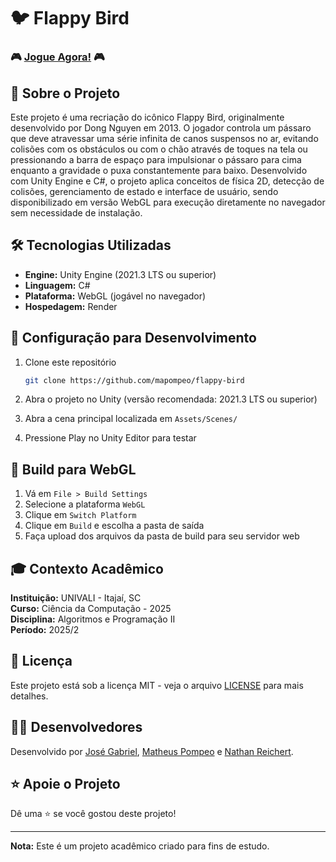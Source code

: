 # 🐦 Flappy Bird

### 🎮 [Jogue Agora!](https://i.pinimg.com/236x/2f/c5/42/2fc5429cc937124e13e1b4ff059bc1c5.jpg) 🎮

## 📖 Sobre o Projeto

Este projeto é uma recriação do icônico Flappy Bird, originalmente desenvolvido por Dong Nguyen em 2013. O jogador controla um pássaro que deve atravessar uma série infinita de canos suspensos no ar, evitando colisões com os obstáculos ou com o chão através de toques na tela ou pressionando a barra de espaço para impulsionar o pássaro para cima enquanto a gravidade o puxa constantemente para baixo. Desenvolvido com Unity Engine e C#, o projeto aplica conceitos de física 2D, detecção de colisões, gerenciamento de estado e interface de usuário, sendo disponibilizado em versão WebGL para execução diretamente no navegador sem necessidade de instalação.

## 🛠️ Tecnologias Utilizadas

- **Engine:** Unity Engine (2021.3 LTS ou superior)
- **Linguagem:** C#
- **Plataforma:** WebGL (jogável no navegador)
- **Hospedagem:** Render

## 🔧 Configuração para Desenvolvimento

1. Clone este repositório
   ```bash
   git clone https://github.com/mapompeo/flappy-bird
   ```

2. Abra o projeto no Unity (versão recomendada: 2021.3 LTS ou superior)

3. Abra a cena principal localizada em `Assets/Scenes/`

4. Pressione Play no Unity Editor para testar

## 📝 Build para WebGL

1. Vá em `File > Build Settings`
2. Selecione a plataforma `WebGL`
3. Clique em `Switch Platform`
4. Clique em `Build` e escolha a pasta de saída
5. Faça upload dos arquivos da pasta de build para seu servidor web

## 🎓 Contexto Acadêmico

**Instituição:** UNIVALI - Itajaí, SC  
**Curso:** Ciência da Computação - 2025  
**Disciplina:** Algoritmos e Programação II  
**Período:** 2025/2

## 📄 Licença

Este projeto está sob a licença MIT - veja o arquivo [LICENSE](LICENSE) para mais detalhes.

## 👨‍💻 Desenvolvedores

Desenvolvido por [José Gabriel](https://github.com/naasdd), [Matheus Pompeo](https://github.com/mapompeo) e [Nathan Reichert](https://github.com/nathanreichert13).

## ⭐ Apoie o Projeto

Dê uma ⭐️ se você gostou deste projeto!

---

**Nota:** Este é um projeto acadêmico criado para fins de estudo.
